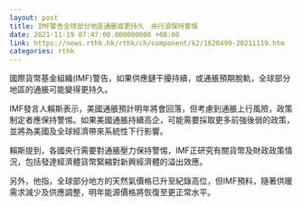 ```yaml
---
layout: post
title: IMF警告全球部分地區通脹或更持久　央行須保持警惕
date: 2021-11-19 07:47:00.000000000 +08:00
link: https://news.rthk.hk/rthk/ch/component/k2/1620499-20211119.htm
categories: rthk
---
```


國際貨幣基金組織(IMF)警告，如果供應鏈干擾持續，或通脹預期脫軌，全球部分地區的通脹可能變得更持久。

IMF發言人賴斯表示，美國通脹預計明年將會回落，但考慮到通脹上行風險，政策制定者應保持警惕。如果美國通脹持續高企，可能需要採取更多前強後弱的政策，並將為美國及全球經濟帶來系統性下行影響。

賴斯提到，各國央行需要對通脹壓力保持警惕，IMF正研究有關貨幣及財政政策情況，包括發達經濟體貨幣緊縮對新興經濟體的溢出效應。

另外，他指，全球部分地方的天然氣價格已升至紀錄高位，但IMF預料，隨著供暖需求減少及供應調整，明年能源價格將恢復至更正常水平。
